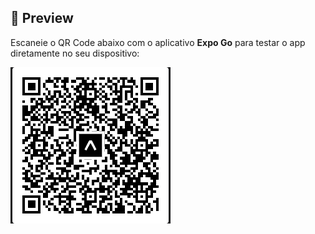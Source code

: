 ## 📱 Preview

Escaneie o QR Code abaixo com o aplicativo **Expo Go** para testar o app diretamente no seu dispositivo:

![QR Code](https://github.com/AlmeidaNunesGabriel/EncontreCEP/blob/main/qrcodecep.png?raw=true)
